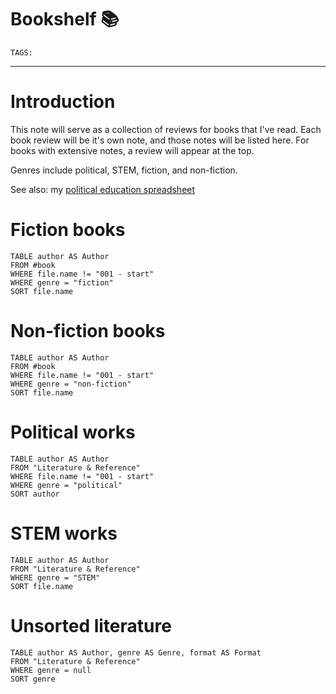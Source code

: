 # Bookshelf 📚
`TAGS:` 

---
# Introduction
This note will serve as a collection of reviews for books that I've read. Each book review will be it's own note, and those notes will be listed here. For books with extensive notes, a review will appear at the top. 

Genres include political, STEM, fiction, and non-fiction. 

See also: my [political education spreadsheet](https://docs.google.com/spreadsheets/d/1c-6TxhakZ8W11JKfjjqAnlqMNkpzgPUhMxNm5y3s0KE/edit#gid=0)

# Fiction books
```dataview 
TABLE author AS Author
FROM #book 
WHERE file.name != "001 - start"
WHERE genre = "fiction"
SORT file.name
```

# Non-fiction books
```dataview 
TABLE author AS Author
FROM #book 
WHERE file.name != "001 - start"
WHERE genre = "non-fiction"
SORT file.name
```

# Political works
```dataview 
TABLE author AS Author
FROM "Literature & Reference" 
WHERE file.name != "001 - start"
WHERE genre = "political"
SORT author
```

# STEM works
```dataview
TABLE author AS Author
FROM "Literature & Reference"
WHERE genre = "STEM"
SORT file.name
```

# Unsorted literature
```dataview
TABLE author AS Author, genre AS Genre, format AS Format
FROM "Literature & Reference"
WHERE genre = null
SORT genre
```